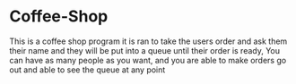 # Coffee-Shop

This is a coffee shop program it is ran to take the users order and ask them their name and they will be put into a queue until their order is ready, You can have as many people as you want, and you are able to make orders go out and able to see the queue at any point
